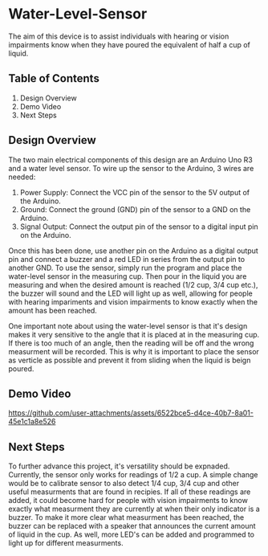 # Water-Level-Sensor

The aim of this device is to assist individuals with hearing or vision impairments know when they have poured the equivalent of half a cup of liquid.

## Table of Contents

  1) Design Overview
  2) Demo Video
  3) Next Steps

## Design Overview
The two main electrical components of this design are an Arduino Uno R3 and a water level sensor. To wire up the sensor to the Arduino, 3 wires are needed:
  1) Power Supply: Connect the VCC pin of the sensor to the 5V output of the Arduino.
  2) Ground: Connect the ground (GND) pin of the sensor to a GND on the Arduino.
  3) Signal Output: Connect the output pin of the sensor to a digital input pin on the Arduino.

Once this has been done, use another pin on the Arduino as a digital output pin and connect a buzzer and a red LED in series from the output pin to another GND. To use the sensor, simply run the program and place the water-level sensor in the measuring cup. Then pour in the liquid you are measuring and when the desired amount is reached (1/2 cup, 3/4 cup etc.), the buzzer will sound and the LED will light up as well, allowing for people with hearing impariments and vision impairments to know exactly when the amount has been reached.

One important note about using the water-level sensor is that it's design makes it very sensitive to the angle that it is placed at in the measuring cup. If there is too much of an angle, then the reading will be off and the wrong measurment will be recorded. This is why it is important to place the sensor as verticle as possible and prevent it from sliding when the liquid is beign poured.

## Demo Video
https://github.com/user-attachments/assets/6522bce5-d4ce-40b7-8a01-45e1c1a8e526

## Next Steps
To further advance this project, it's versatility should be expnaded. Currently, the sensor only works for readings of 1/2 a cup. A simple change would be to calibrate sensor to also detect 1/4 cup, 3/4 cup and other useful measurments that are found in recipies. If all of these readings are added, it could become hard for people with vision impairments to know exactly what measurment they are currently at when their only indicator is a buzzer. To make it more clear what measurment has been reached, the buzzer can be replaced with a speaker that announces the current amount of liquid in the cup. As well, more LED's can be added and programmed to light up for different measurments.
